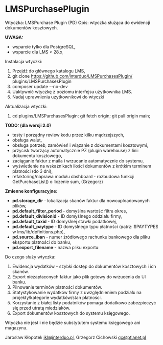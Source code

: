 # LMSPurchasePlugin 

Wtyczka: LMSPurchase Plugin (PD)
Opis: wtyczka służąca do ewidencji dokumentów kosztowych.

**UWAGA:**
- wsparcie tylko dla PostgreSQL,
- wsparcie dla LMS > 28.x,

Instalacja wtyczki:
1. Przejdź do głównego katalogu LMS,
2. git clone https://github.com/interduo/LMSPurchasesPlugin/ plugins/LMSPurchasesPlugin
3. composer update --no-dev
4. Uaktywnić wtyczkę z poziomu interfejsu użytkownika LMS.
5. Nadaj uprawnienia użytkownikowi do wtyczki

Aktualizacja wtyczki:
1. cd plugins/LMSPurchasesPlugin; git fetch origin; git pull origin main;

**TODO: (dla wersji 2.0)**
- testy i porządny review kodu przez kilku mądrzejszych,
- obsługa walut,
- obsługa potrzeb, zamówień i wiązanie z dokumentami kosztowymi,
- przycisk tworzący automatycznie PZ (plugin warehouse) z linii dokumentu kosztowego,
- zaciąganie faktur z maila i wrzucanie automatycznie do systemu,
- wyświetlenie na wskaźnikach ilości dokumentów z krótkim terminem płatności (do 3 dni),
- refaktoring/naprawa modułu dashboard - rozbudowa funkcji GetPurchaseList() o liczenie sum, (Grzegorz)

**Zmienne konfiguracyjne:**
- **pd.storage_dir** - lokalizacja skanów faktur dla nowouploadowanych plików,
- **pd.default_filter_period** - domyślna wartość filtra okres,
- **pd.default_divisionid** - ID domyślnego oddziału firmy,
- **pd.default_taxid** - ID domyślnej stawki podatkowej,
- **pd.default_paytype** - ID domyślnego typu płatności (patrz: $PAYTYPES w lms/lib/definitions.php),
- **pd.source_iban** - numer źródłowego rachunku bankowego dla pliku eksportu płatności do banku,
- **pd.export_filename** - nazwa pliku exportu

Do czego służy wtyczka:
1. Ewidencja wydatków - szybki dostęp do dokumentów kosztowych i ich skanów.
2. Export niezapłaconych faktur jako plik gotowy do wrzucenia do UI banku.
3. Pilnowanie terminów płatności dokumentów.
4. Statystykowanie wydatków firmy z uwzględnieniem podziału na projekty/kategorie wydatków/stan płatności.
5. Korzystanie z białej listy podatników pomaga dodatkowo zabezpieczyć się przed utratą miedziaków.
6. Export dokumentów kosztowych do systemu księgowego.

Wtyczka nie jest i nie będzie substytutem systemu księgowego ani magazynu.

Jarosław Kłopotek <jkl@interduo.pl>,
Grzegorz Cichowski <gc@ptlanet.pl>
